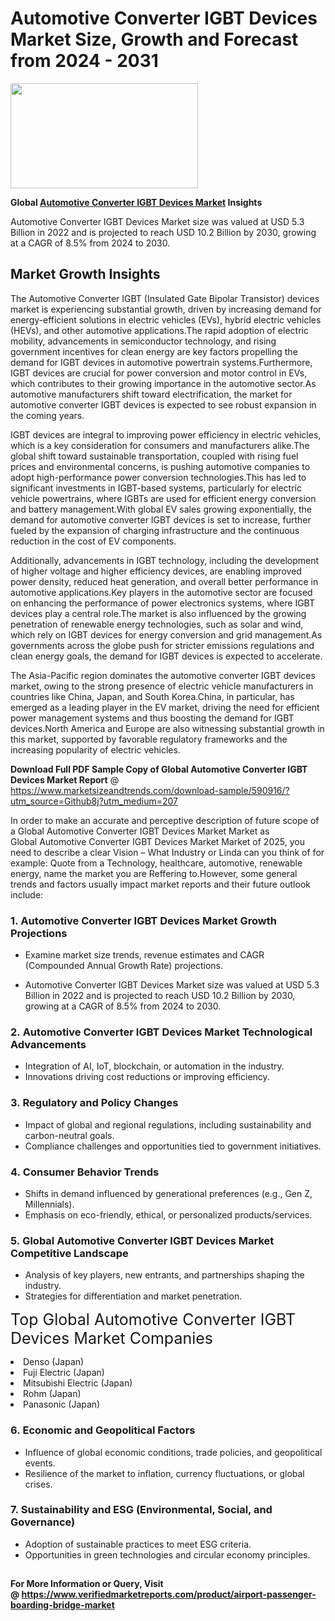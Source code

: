 <H1>Automotive Converter IGBT Devices Market Size, Growth and Forecast from 2024 - 2031</H1><img class="aligncenter size-medium wp-image-584254" src="https://thirdeyenews.in/wp-content/uploads/2024/09/Global-Market-Research-300x168.jpeg" alt="" width="300" height="168" /><p><strong>Global&nbsp;<a href="https://www.marketsizeandtrends.com/download-sample/590916/?utm_source=Github8j?utm_medium=207">Automotive Converter IGBT Devices Market</a> Insights</strong></p><p>Automotive Converter IGBT Devices Market size was valued at USD 5.3 Billion in 2022 and is projected to reach USD 10.2 Billion by 2030, growing at a CAGR of 8.5% from 2024 to 2030.</p><p><h2>Market Growth Insights</h2> <p>The Automotive Converter IGBT (Insulated Gate Bipolar Transistor) devices market is experiencing substantial growth, driven by increasing demand for energy-efficient solutions in electric vehicles (EVs), hybrid electric vehicles (HEVs), and other automotive applications.The rapid adoption of electric mobility, advancements in semiconductor technology, and rising government incentives for clean energy are key factors propelling the demand for IGBT devices in automotive powertrain systems.Furthermore, IGBT devices are crucial for power conversion and motor control in EVs, which contributes to their growing importance in the automotive sector.As automotive manufacturers shift toward electrification, the market for automotive converter IGBT devices is expected to see robust expansion in the coming years.</p> <p>IGBT devices are integral to improving power efficiency in electric vehicles, which is a key consideration for consumers and manufacturers alike.The global shift toward sustainable transportation, coupled with rising fuel prices and environmental concerns, is pushing automotive companies to adopt high-performance power conversion technologies.This has led to significant investments in IGBT-based systems, particularly for electric vehicle powertrains, where IGBTs are used for efficient energy conversion and battery management.With global EV sales growing exponentially, the demand for automotive converter IGBT devices is set to increase, further fueled by the expansion of charging infrastructure and the continuous reduction in the cost of EV components.</p> <p>Additionally, advancements in IGBT technology, including the development of higher voltage and higher efficiency devices, are enabling improved power density, reduced heat generation, and overall better performance in automotive applications.Key players in the automotive sector are focused on enhancing the performance of power electronics systems, where IGBT devices play a central role.The market is also influenced by the growing penetration of renewable energy technologies, such as solar and wind, which rely on IGBT devices for energy conversion and grid management.As governments across the globe push for stricter emissions regulations and clean energy goals, the demand for IGBT devices is expected to accelerate.</p> <p>The Asia-Pacific region dominates the automotive converter IGBT devices market, owing to the strong presence of electric vehicle manufacturers in countries like China, Japan, and South Korea.China, in particular, has emerged as a leading player in the EV market, driving the need for efficient power management systems and thus boosting the demand for IGBT devices.North America and Europe are also witnessing substantial growth in this market, supported by favorable regulatory frameworks and the increasing popularity of electric vehicles.</p> <p><span class=""><strong>Download Full PDF Sample Copy of Global Automotive Converter IGBT Devices Market Report</strong> @ <a href="https://www.marketsizeandtrends.com/download-sample/590916/?utm_source=Github8j?utm_medium=207" target="_blank">https://www.marketsizeandtrends.com/download-sample/590916/?utm_source=Github8j?utm_medium=207</a></span></p><p>In order to make an accurate and perceptive description of future scope of a Global&nbsp;Automotive Converter IGBT Devices Market Market as Global&nbsp;Automotive Converter IGBT Devices Market Market of 2025, you need to describe a clear Vision &ndash; What Industry or Linda can you think of for example: Quote from a Technology, healthcare, automotive, renewable energy, name the market you are Reffering to.However, some general trends and factors usually impact market reports and their future outlook include:</p><h3>1.&nbsp;<strong>Automotive Converter IGBT Devices Market Growth Projections</strong></h3><ul><li>Examine market size trends, revenue estimates and CAGR (Compounded Annual Growth Rate) projections.</li><li><p>Automotive Converter IGBT Devices Market size was valued at USD 5.3 Billion in 2022 and is projected to reach USD 10.2 Billion by 2030, growing at a CAGR of 8.5% from 2024 to 2030.</p></li></ul><h3>2.&nbsp;<strong>Automotive Converter IGBT Devices Market Technological Advancements</strong></h3><ul><li>Integration of AI, IoT, blockchain, or automation in the industry.</li><li>Innovations driving cost reductions or improving efficiency.</li></ul><h3>3.&nbsp;<strong>Regulatory and Policy Changes</strong></h3><ul><li>Impact of global and regional regulations, including sustainability and carbon-neutral goals.</li><li>Compliance challenges and opportunities tied to government initiatives.</li></ul><h3>4.&nbsp;<strong>Consumer Behavior Trends</strong></h3><ul><li>Shifts in demand influenced by generational preferences (e.g., Gen Z, Millennials).</li><li>Emphasis on eco-friendly, ethical, or personalized products/services.</li></ul><h3>5.&nbsp;<strong>Global Automotive Converter IGBT Devices Market Competitive Landscape</strong></h3><ul><li>Analysis of key players, new entrants, and partnerships shaping the industry.</li><li>Strategies for differentiation and market penetration.</li></ul><p data-pm-slice="1 1 []"><span style="color: inherit; font-family: inherit; font-size: 25px;">Top Global Automotive Converter IGBT Devices Market Companies</span></p><div class="" data-test-id=""><p><li>Denso (Japan)</li><li> Fuji Electric (Japan)</li><li> Mitsubishi Electric (Japan)</li><li> Rohm (Japan)</li><li> Panasonic (Japan)</li></p></div><h3>6.&nbsp;<strong>Economic and Geopolitical Factors</strong></h3><ul><li>Influence of global economic conditions, trade policies, and geopolitical events.</li><li>Resilience of the market to inflation, currency fluctuations, or global crises.</li></ul><h3>7.&nbsp;<strong>Sustainability and ESG (Environmental, Social, and Governance)</strong></h3><ul><li>Adoption of sustainable practices to meet ESG criteria.</li><li>Opportunities in green technologies and circular economy principles.</li></ul><h2><strong style="font-size: 14px;">For More Information or Query, Visit @&nbsp;</strong><a style="background-color: #ffffff; font-size: 14px;" href="https://www.marketsizeandtrends.com/report/automotive-converter-igbt-devices-market/" target="_blank">https://www.verifiedmarketreports.com/product/airport-passenger-boarding-bridge-market</a></h2>